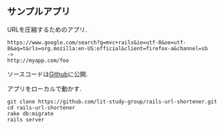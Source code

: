 ## サンプルアプリ

URLを圧縮するためのアプリ.

```
https://www.google.com/search?q=mvc+rails&ie=utf-8&oe=utf-8&aq=t&rls=org.mozilla:en-US:official&client=firefox-a&channel=sb
->
http://myapp.com/foo
```

ソースコードは[Github](https://github.com/lit-study-group/rails-url-shortener)に公開.

アプリをローカルで動かす.

```
git clone https://github.com/lit-study-group/rails-url-shortener.git
cd rails-url-shortener
rake db:migrate
rails server
```
